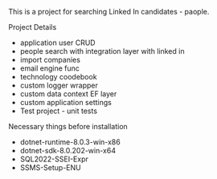 This is a project for searching Linked In candidates - paople. 

Project Details

- application user CRUD 
- people search with integration layer with linked in
- import companies
- email engine func
- technology coodebook
- custom logger wrapper
- custom data context EF layer
- custom application settings
- Test project - unit tests


Necessary things before installation

- dotnet-runtime-8.0.3-win-x86
- dotnet-sdk-8.0.202-win-x64
- SQL2022-SSEI-Expr
- SSMS-Setup-ENU




